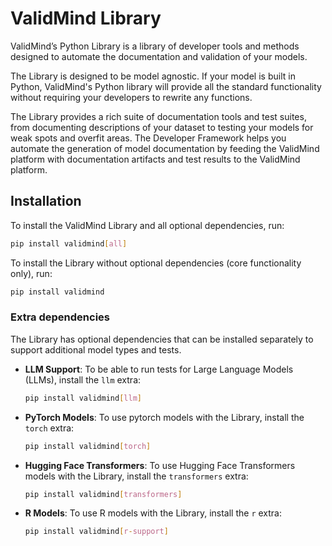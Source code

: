 # ValidMind Library

ValidMind’s Python Library is a library of developer tools and methods designed to automate
the documentation and validation of your models.

The Library is designed to be model agnostic. If your model is built in Python, ValidMind's
Python library will provide all the standard functionality without requiring your developers to rewrite any functions.

The Library provides a rich suite of documentation tools and test suites, from documenting
descriptions of your dataset to testing your models for weak spots and overfit areas. The Developer
Framework helps you automate the generation of model documentation by feeding the ValidMind platform with
documentation artifacts and test results to the ValidMind platform.

## Installation

To install the ValidMind Library and all optional dependencies, run:

```bash
pip install validmind[all]
```

To install the Library without optional dependencies (core functionality only), run:

```bash
pip install validmind
```

### Extra dependencies

The Library has optional dependencies that can be installed separately to support additional model types and tests.

- **LLM Support**: To be able to run tests for Large Language Models (LLMs), install the `llm` extra:

    ```bash
    pip install validmind[llm]
    ```

- **PyTorch Models**: To use pytorch models with the Library, install the `torch` extra:

    ```bash
    pip install validmind[torch]
    ```

- **Hugging Face Transformers**: To use Hugging Face Transformers models with the Library, install the `transformers` extra:

    ```bash
    pip install validmind[transformers]
    ```

- **R Models**: To use R models with the Library, install the `r` extra:

    ```bash
    pip install validmind[r-support]
    ```
